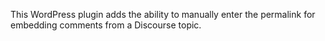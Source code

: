 This WordPress plugin adds the ability to manually enter the permalink for embedding comments from a Discourse topic.